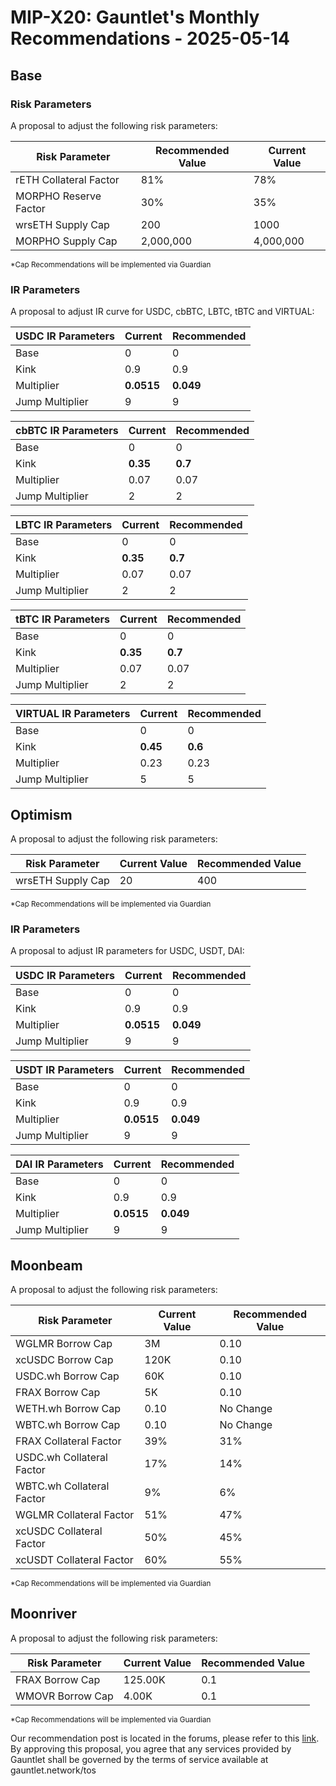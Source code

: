 # MIP-X20: Gauntlet's Monthly Recommendations - 2025-05-14

## Base

### Risk Parameters

A proposal to adjust the following risk parameters:

| Risk Parameter         | Recommended Value | Current Value |
| ---------------------- | ----------------- | ------------- |
| rETH Collateral Factor | 81%               | 78%           |
| MORPHO Reserve Factor  | 30%               | 35%           |
| wrsETH Supply Cap      | 200               | 1000          |
| MORPHO Supply Cap      | 2,000,000         | 4,000,000     |

<sub> \*Cap Recommendations will be implemented via Guardian </sub>

### IR Parameters

A proposal to adjust IR curve for USDC, cbBTC, LBTC, tBTC and VIRTUAL:

| USDC IR Parameters | Current    | Recommended |
| ------------------ | ---------- | ----------- |
| Base               | 0          | 0           |
| Kink               | 0.9        | 0.9         |
| Multiplier         | **0.0515** | **0.049**   |
| Jump Multiplier    | 9          | 9           |

| cbBTC IR Parameters | Current  | Recommended |
| ------------------- | -------- | ----------- |
| Base                | 0        | 0           |
| Kink                | **0.35** | **0.7**     |
| Multiplier          | 0.07     | 0.07        |
| Jump Multiplier     | 2        | 2           |

| LBTC IR Parameters | Current  | Recommended |
| ------------------ | -------- | ----------- |
| Base               | 0        | 0           |
| Kink               | **0.35** | **0.7**     |
| Multiplier         | 0.07     | 0.07        |
| Jump Multiplier    | 2        | 2           |

| tBTC IR Parameters | Current  | Recommended |
| ------------------ | -------- | ----------- |
| Base               | 0        | 0           |
| Kink               | **0.35** | **0.7**     |
| Multiplier         | 0.07     | 0.07        |
| Jump Multiplier    | 2        | 2           |

| VIRTUAL IR Parameters | Current  | Recommended |
| --------------------- | -------- | ----------- |
| Base                  | 0        | 0           |
| Kink                  | **0.45** | **0.6**     |
| Multiplier            | 0.23     | 0.23        |
| Jump Multiplier       | 5        | 5           |

## Optimism

A proposal to adjust the following risk parameters:

| Risk Parameter    | Current Value | Recommended Value |
| ----------------- | ------------- | ----------------- |
| wrsETH Supply Cap | 20            | 400               |

<sub> \*Cap Recommendations will be implemented via Guardian </sub>

### IR Parameters

A proposal to adjust IR parameters for USDC, USDT, DAI:

| USDC IR Parameters | Current    | Recommended |
| ------------------ | ---------- | ----------- |
| Base               | 0          | 0           |
| Kink               | 0.9        | 0.9         |
| Multiplier         | **0.0515** | **0.049**   |
| Jump Multiplier    | 9          | 9           |

| USDT IR Parameters | Current    | Recommended |
| ------------------ | ---------- | ----------- |
| Base               | 0          | 0           |
| Kink               | 0.9        | 0.9         |
| Multiplier         | **0.0515** | **0.049**   |
| Jump Multiplier    | 9          | 9           |

| DAI IR Parameters | Current    | Recommended |
| ----------------- | ---------- | ----------- |
| Base              | 0          | 0           |
| Kink              | 0.9        | 0.9         |
| Multiplier        | **0.0515** | **0.049**   |
| Jump Multiplier   | 9          | 9           |

## Moonbeam

A proposal to adjust the following risk parameters:

| Risk Parameter            | Current Value | Recommended Value |
| ------------------------- | ------------- | ----------------- |
| WGLMR Borrow Cap          | 3M            | 0.10              |
| xcUSDC Borrow Cap         | 120K          | 0.10              |
| USDC.wh Borrow Cap        | 60K           | 0.10              |
| FRAX Borrow Cap           | 5K            | 0.10              |
| WETH.wh Borrow Cap        | 0.10          | No Change         |
| WBTC.wh Borrow Cap        | 0.10          | No Change         |
| FRAX Collateral Factor    | 39%           | 31%               |
| USDC.wh Collateral Factor | 17%           | 14%               |
| WBTC.wh Collateral Factor | 9%            | 6%                |
| WGLMR Collateral Factor   | 51%           | 47%               |
| xcUSDC Collateral Factor  | 50%           | 45%               |
| xcUSDT Collateral Factor  | 60%           | 55%               |

<sub> \*Cap Recommendations will be implemented via Guardian </sub>

## Moonriver

A proposal to adjust the following risk parameters:

| Risk Parameter   | Current Value | Recommended Value |
| ---------------- | ------------- | ----------------- |
| FRAX Borrow Cap  | 125.00K       | 0.1               |
| WMOVR Borrow Cap | 4.00K         | 0.1               |

<sub> \*Cap Recommendations will be implemented via Guardian </sub>

Our recommendation post is located in the forums, please refer to this
[link](https://forum.moonwell.fi/t/gauntlet-base-optimism-moonbeam-moonriver-monthly-recommendations-2025-04-17/1691).
By approving this proposal, you agree that any services provided by Gauntlet
shall be governed by the terms of service available at gauntlet.network/tos
